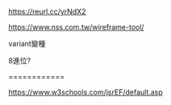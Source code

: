 https://reurl.cc/yrNdX2



https://www.nss.com.tw/wireframe-tool/



variant變種



8進位?

============

https://www.w3schools.com/jsrEF/default.asp